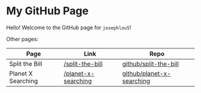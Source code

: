 # My GitHub Page

Hello! Welcome to the GitHub page for `josephlou5`!

Other pages:

| Page               | Link                    | Repo                          |
| ------------------ | ----------------------- | ----------------------------- |
| Split the Bill     | [/split-the-bill][]     | [github/split-the-bill][]     |
| Planet X Searching | [/planet-x-searching][] | [github/planet-x-searching][] |

<!-- Reference links -->

[/split-the-bill]: https://josephlou5.github.io/split-the-bill/
[github/split-the-bill]: https://github.com/josephlou5/split-the-bill
[/planet-x-searching]: https://josephlou5.github.io/planet-x-searching/
[github/planet-x-searching]: https://github.com/josephlou5/planet-x-searching
